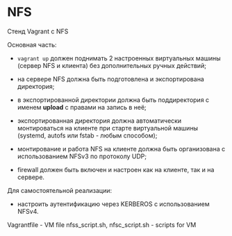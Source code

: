 # NFS

Стенд Vagrant с NFS
  
Основная часть:
- `vagrant up` должен поднимать 2 настроенных виртуальных машины (сервер NFS и клиента) без дополнительных ручных действий;
 
-  на сервере NFS должна быть подготовлена и экспортирована
директория;
 
- в экспортированной директории должна быть поддиректория с именем __upload__ с правами на запись в неё;
 
- экспортированная директория должна автоматически монтироваться на клиенте при старте виртуальной машины (systemd, autofs или fstab -
любым способом);
 
- монтирование и работа NFS на клиенте должна быть организована с использованием NFSv3 по протоколу UDP;
 
- firewall должен быть включен и настроен как на клиенте, так и на сервере.
 
Для самостоятельной реализации:
- настроить аутентификацию через KERBEROS с использованием NFSv4.
 
 Vagrantfile - VM file
 nfss_script.sh, nfsc_script.sh - scripts for VM

